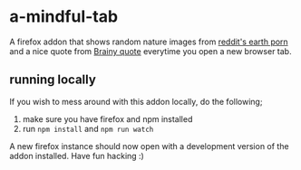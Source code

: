 # a-mindful-tab

A firefox addon that shows random nature images from [reddit's earth porn](https://www.reddit.com/r/EarthPorn/) and a nice quote from [Brainy quote](https://www.brainyquote.com/) everytime you open a new browser tab.

## running locally

If you wish to mess around with this addon locally, do the following;

1. make sure you have firefox and npm installed
2. run `npm install` and `npm run watch`

A new firefox instance should now open with a development version of the addon installed. Have fun hacking :)